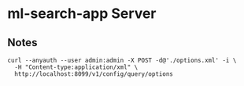 # ml-search-app Server

## Notes
```
curl --anyauth --user admin:admin -X POST -d@'./options.xml' -i \
  -H "Content-type:application/xml" \
  http://localhost:8099/v1/config/query/options
```